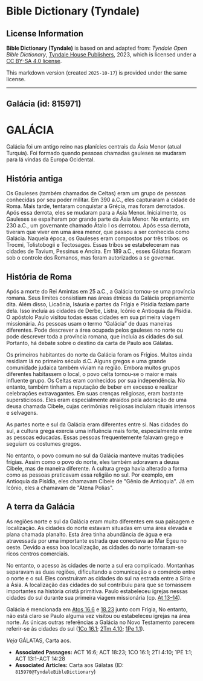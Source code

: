 # Bible Dictionary (Tyndale)

## License Information

**Bible Dictionary (Tyndale)** is based on and adapted from: _Tyndale Open Bible Dictionary_, [Tyndale House Publishers](https://tyndaleopenresources.com/), 2023, which is licensed under a [CC BY-SA 4.0 license](https://creativecommons.org/licenses/by-sa/4.0/legalcode.en).

This markdown version (created `2025-10-17`) is provided under the same license.



--------------------------------

## Galácia (id: 815971)

GALÁCIA
=======

Galácia foi um antigo reino nas planícies centrais da Ásia Menor (atual Turquia). Foi formado quando pessoas chamadas gauleses se mudaram para lá vindas da Europa Ocidental.

História antiga
---------------

Os Gauleses (também chamados de Celtas) eram um grupo de pessoas conhecidas por seu poder militar. Em 390 a.C., eles capturaram a cidade de Roma. Mais tarde, tentaram conquistar a Grécia, mas foram derrotados. Após essa derrota, eles se mudaram para a Ásia Menor. Inicialmente, os Gauleses se espalharam por grande parte da Ásia Menor. No entanto, em 230 a.C., um governante chamado Átalo I os derrotou. Após essa derrota, tiveram que viver em uma área menor, que passou a ser conhecida como Galácia. Naquela época, os Gauleses eram compostos por três tribos: os Trocmi, Tolistobogii e Tectosages. Essas tribos se estabeleceram nas cidades de Tavium, Pessinus e Ancira. Em 189 a.C., esses Gálatas ficaram sob o controle dos Romanos, mas foram autorizados a se governar.

História de Roma
----------------

Após a morte do Rei Amintas em 25 a.C., a Galácia tornou\-se uma província romana. Seus limites consistiam nas áreas étnicas da Galácia propriamente dita. Além disso, Licaônia, Isáuria e partes da Frígia e Pisídia faziam parte dela. Isso incluía as cidades de Derbe, Listra, Icônio e Antioquia da Pisídia. O apóstolo Paulo visitou todas essas cidades em sua primeira viagem missionária. As pessoas usam o termo “Galácia” de duas maneiras diferentes. Pode descrever a área ocupada pelos gauleses no norte ou pode descrever toda a província romana, que incluía as cidades do sul. Portanto, há debate sobre o destino da carta de Paulo aos Gálatas.

Os primeiros habitantes do norte da Galácia foram os Frígios. Muitos ainda residiam lá no primeiro século d.C. Alguns gregos e uma grande comunidade judaica também viviam na região. Embora muitos grupos diferentes habitassem o local, o povo celta tornou\-se o maior e mais influente grupo. Os Celtas eram conhecidos por sua independência. No entanto, também tinham a reputação de beber em excesso e realizar celebrações extravagantes. Em suas crenças religiosas, eram bastante supersticiosos. Eles eram especialmente atraídos pela adoração de uma deusa chamada Cibele, cujas cerimônias religiosas incluíam rituais intensos e selvagens.

As partes norte e sul da Galácia eram diferentes entre si. Nas cidades do sul, a cultura grega exercia uma influência mais forte, especialmente entre as pessoas educadas. Essas pessoas frequentemente falavam grego e seguiam os costumes gregos.

No entanto, o povo comum no sul da Galácia manteve muitas tradições frígias. Assim como o povo do norte, eles também adoravam a deusa Cibele, mas de maneira diferente. A cultura grega havia alterado a forma como as pessoas praticavam essa religião no sul. Por exemplo, em Antioquia da Pisídia, eles chamavam Cibele de "Gênio de Antioquia". Já em Icônio, eles a chamavam de "Atena Polias".

A terra da Galácia
------------------

As regiões norte e sul da Galácia eram muito diferentes em sua paisagem e localização. As cidades do norte estavam situadas em uma área elevada e plana chamada planalto. Esta área tinha abundância de água e era atravessada por uma importante estrada que conectava ao Mar Egeu no oeste. Devido a essa boa localização, as cidades do norte tornaram\-se ricos centros comerciais.

No entanto, o acesso às cidades de norte a sul era complicado. Montanhas separavam as duas regiões, dificultando a comunicação e o comércio entre o norte e o sul. Eles construíram as cidades do sul na estrada entre a Síria e a Ásia. A localização das cidades do sul contribuiu para que se tornassem importantes na história cristã primitiva. Paulo estabeleceu igrejas nessas cidades do sul durante sua primeira viagem missionária (cp. [At 13–14](https://ref.ly/Acts13:1-Acts14:28)).

Galácia é mencionada em [Atos 16\.6](https://ref.ly/Acts16:6) e [18\.23](https://ref.ly/Acts18:23) junto com Frígia[.](https://ref.ly/Acts18:23) No entanto, não está claro se Paulo alguma vez visitou ou estabeleceu igrejas na área norte. As únicas outras referências a Galácia no Novo Testamento parecem referir\-se às cidades do sul ([1Co 16\.1](https://ref.ly/1Cor16:1); [2Tm 4\.10](https://ref.ly/2Tim4:10); [1Pe 1\.1](https://ref.ly/1Pet1:1)).

*Veja* GÁLATAS, Carta aos.

* **Associated Passages:** ACT 16:6; ACT 18:23; 1CO 16:1; 2TI 4:10; 1PE 1:1; ACT 13:1–ACT 14:28
* **Associated Articles:** Carta aos Gálatas (ID: `815970@TyndaleBibleDictionary`)


